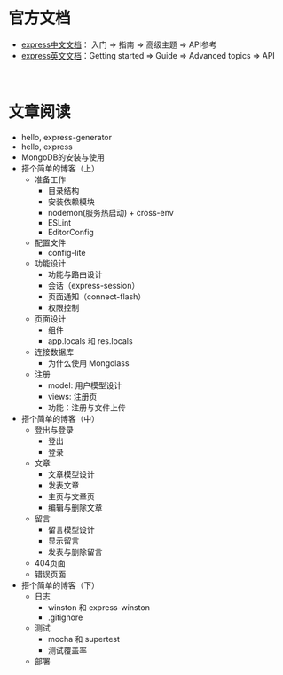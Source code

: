 # 官方文档

- [express中文文档](https://expressjs.com/zh-cn/)： 入门 => 指南 => 高级主题 => API参考
- [express英文文档](https://expressjs.com/)：Getting started => Guide => Advanced topics => API

<br>

# 文章阅读

- hello, express-generator
- hello, express
- MongoDB的安装与使用
- 搭个简单的博客（上）
	- 准备工作
		- 目录结构
		- 安装依赖模块
		- nodemon(服务热启动) + cross-env
		- ESLint
		- EditorConfig
	- 配置文件
		- config-lite
	- 功能设计
		- 功能与路由设计
		- 会话（express-session）
		- 页面通知（connect-flash）
		- 权限控制
	- 页面设计
		- 组件
		- app.locals 和 res.locals
	- 连接数据库
		- 为什么使用 Mongolass
	- 注册
		- model: 用户模型设计
		- views: 注册页
		- 功能：注册与文件上传
- 搭个简单的博客（中）
	- 登出与登录
		- 登出
		- 登录
	- 文章
		- 文章模型设计
		- 发表文章
		- 主页与文章页
		- 编辑与删除文章
	- 留言
		- 留言模型设计
		- 显示留言
		- 发表与删除留言
	- 404页面
	- 错误页面
- 搭个简单的博客（下）
	- 日志
		- winston 和 express-winston
		- .gitignore
	- 测试
		- mocha 和 supertest
		- 测试覆盖率
	- 部署

